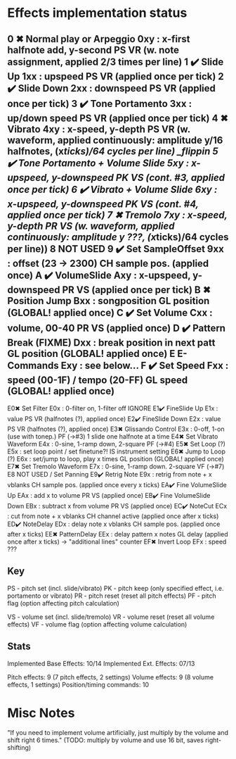 # Effects implementation status

0 ✖ Normal play or Arpeggio             0xy : x-first halfnote add, y-second           PS VR (w. note assignment, applied 2/3 times per line)
1 ✔️ Slide Up                            1xx : upspeed                                  PS VR (applied once per tick)
2 ✔️ Slide Down                          2xx : downspeed                                PS VR (applied once per tick)
3 ✔️ Tone Portamento                     3xx : up/down speed                            PS VR (applied once per tick)
4 ✖ Vibrato                             4xy : x-speed,   y-depth                       PS VR (w. waveform, applied continuously: amplitude y/16 halfnotes, (x*ticks)/64 cycles per line)   _flippin
5 ✔️ Tone Portamento + Volume Slide      5xy : x-upspeed, y-downspeed                   PK VS (cont. #3, applied once per tick)
6 ✔️ Vibrato + Volume Slide              6xy : x-upspeed, y-downspeed                   PK VS (cont. #4, applied once per tick)
7 ✖ Tremolo                             7xy : x-speed,   y-depth                       PR VS (w. waveform, applied continuously: amplitude y ???, (x*ticks)/64 cycles per line))
8   NOT USED
9 ✔️ Set SampleOffset                    9xx : offset (23 -> 2300)                      CH sample pos. (applied once)
A ✔️ VolumeSlide                         Axy : x-upspeed, y-downspeed                   PR VS (applied once per tick)
B ✖ Position Jump                       Bxx : songposition                             GL position (GLOBAL! applied once)
C ✔️ Set Volume                          Cxx : volume, 00-40                            PR VS (applied once)
D ✔️ Pattern Break (FIXME)               Dxx : break position in next patt              GL position (GLOBAL! applied once)
E   E-Commands                          Exy : see below...
F ✔️ Set Speed                           Fxx : speed (00-1F) / tempo (20-FF)            GL speed (GLOBAL! applied once)
----------------------------------------------------------------------------
E0✖ Set Filter                          E0x : 0-filter on, 1-filter off                IGNORE
E1✔️ FineSlide Up                        E1x : value                                    PS VR (halfnotes (?), applied once)
E2✔️ FineSlide Down                      E2x : value                                    PS VR (halfnotes (?), applied once)
E3✖ Glissando Control                   E3x : 0-off, 1-on (use with tonep.)            PF (->#3) 1 slide one halfnote at a time
E4✖ Set Vibrato Waveform                E4x : 0-sine, 1-ramp down, 2-square            PF (->#4)
E5✖ Set Loop (?)                        E5x : set loop point / set finetune?!          IS instrument setting
E6✖ Jump to Loop (?)                    E6x : set/jump to loop, play x times           GL position (GLOBAL! applied once)
E7✖ Set Tremolo Waveform                E7x : 0-sine, 1-ramp down. 2-square            VF (->#7)
E8  NOT USED / Set Panning
E9✔️ Retrig Note                         E9x : retrig from note + x vblanks             CH sample pos. (applied once every x ticks)
EA✔️ Fine VolumeSlide Up                 EAx : add x to volume                          PR VS (applied once)
EB✔️ Fine VolumeSlide Down               EBx : subtract x from volume                   PR VS (applied once)
EC✔️ NoteCut                             ECx : cut from note + x vblanks                CH channel active (applied once after x ticks)
ED✔️ NoteDelay                           EDx : delay note x vblanks                     CH sample pos. (applied once after x ticks)
EE✖ PatternDelay                        EEx : delay pattern x notes                    GL delay (applied once after x ticks) -> "additional lines" counter
EF✖ Invert Loop                         EFx : speed                                    ???

## Key

PS - pitch set (incl. slide/vibrato)
PK - pitch keep (only specified effect, i.e. portamento or vibrato)
PR - pitch reset (reset all pitch effects)
PF - pitch flag (option affecting pitch calculation)

VS - volume set (incl. slide/tremolo)
VR - volume reset (reset all volume effects)
VF - volume flag (option affecting volume calculation)

## Stats

Implemented Base Effects: 10/14
Implemented Ext. Effects: 07/13

Pitch effects: 9 (7 pitch effects, 2 settings)
Volume effects: 9 (8 volume effects, 1 settings)
Position/timing commands: 10



# Misc Notes

"If you need to implement volume artificially, just multiply by the volume and shift right 6 times." 
(TODO: multiply by volume and use 16 bit, saves right-shifting)
